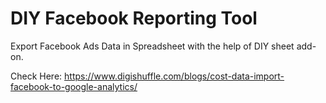 # DIY Facebook Reporting Tool 

Export Facebook Ads Data in Spreadsheet with the help of DIY sheet add-on.

Check Here: https://www.digishuffle.com/blogs/cost-data-import-facebook-to-google-analytics/
